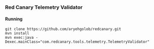 ### Red Canary Telemetry Validator

#### Running
```
git clone https://github.com/aryehgolob/redcanary.git
mvn install
mvn exec:java -Dexec.mainClass="com.redcanary.tools.telemetry.TelemetryValidator"
```

